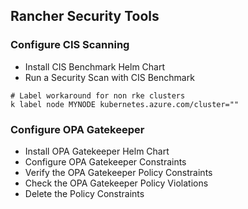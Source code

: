 ## Rancher Security Tools

### Configure CIS Scanning

- Install CIS Benchmark Helm Chart
- Run a Security Scan with CIS Benchmark

```
# Label workaround for non rke clusters
k label node MYNODE kubernetes.azure.com/cluster=""

```

### Configure OPA Gatekeeper

- Install OPA Gatekeeper Helm Chart
- Configure OPA Gatekeeper Constraints
- Verify the OPA Gatekeeper Policy Constraints
- Check the OPA Gatekeeper Policy Violations
- Delete the Policy Constraints



